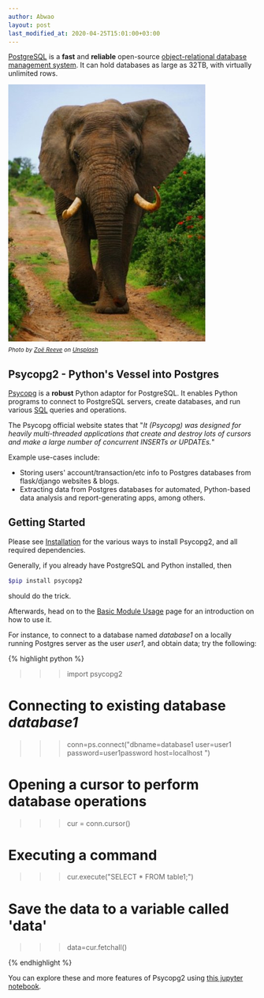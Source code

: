 ```yaml
---
author: Abwao
layout: post
last_modified_at: 2020-04-25T15:01:00+03:00
---
```

[PostgreSQL](https://www.postgresql.org) is a **fast** and **reliable** open-source [object-relational database management system](https://database.guide/what-is-an-ordbms).
It can hold databases as large as 32TB, with virtually unlimited rows.

![Elaphant](/assets/images/articles/elephant.jpg)<br>
<sub>*Photo by <a href="https://unsplash.com/@zoeeee_?utm_source=unsplash&utm_medium=referral&utm_content=creditCopyText">Zoë Reeve</a> on <a href="https://unsplash.com/">Unsplash</a>*</sub>

## Psycopg2 - Python's Vessel into Postgres

[Psycopg](http://initd.org/psycopg/docs) is a **robust** Python adaptor for PostgreSQL. It enables Python programs to connect to PostgreSQL servers, create databases, and run various [SQL](http://www.sqlcourse.com/intro.html) queries and operations.

The Psycopg official website states that "_It (Psycopg) was designed for heavily multi-threaded applications that create and destroy lots of cursors and make a large number of concurrent INSERTs or UPDATEs._"

Example use-cases include:

- Storing users' account/transaction/etc info to Postgres databases from flask/django websites & blogs.
- Extracting data from Postgres databases for automated, Python-based data analysis and report-generating apps, among others.

## Getting Started

Please see [Installation](https://www.psycopg.org/docs/install.html) for the various ways to install Psycopg2, and all required dependencies.

Generally, if you already have PostgreSQL and Python installed, then

``` bash
$pip install psycopg2
```

should do the trick.

Afterwards, head on to the [Basic Module Usage](https://www.psycopg.org/docs/usage.html) page for an introduction on how to use it.

For instance, to connect to a database named _database1_ on a locally running Postgres server as the user _user1_, and obtain data; try the following:

{% highlight python %}

>>> import psycopg2

# Connecting to existing database *database1*

>>> conn=ps.connect("dbname=database1 user=user1 password=user1password host=localhost ")

# Opening a cursor to perform database operations

>>> cur = conn.cursor()

# Executing a command

>>> cur.execute("SELECT * FROM table1;")

# Save the data to a variable called 'data'

>>> data=cur.fetchall()

{% endhighlight %}

You can explore these and more features of Psycopg2 using [this jupyter notebook](https://github.com/Tim-Abwao/Psycopg2-Basics/blob/master/PostgreSQL%20Basics%20with%20Psycopg2.ipynb).